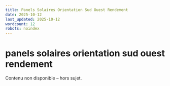 ```yaml
---
title: Panels Solaires Orientation Sud Ouest Rendement
date: 2025-10-12
last_updated: 2025-10-12
wordcount: 12
robots: noindex
---
```


# panels solaires orientation sud ouest rendement

Contenu non disponible – hors sujet.